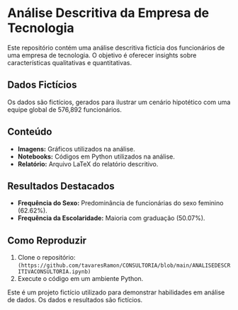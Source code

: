 # Análise Descritiva da Empresa de Tecnologia

Este repositório contém uma análise descritiva fictícia dos funcionários de uma empresa de tecnologia. O objetivo é oferecer insights sobre características qualitativas e quantitativas.

## Dados Fictícios

Os dados são fictícios, gerados para ilustrar um cenário hipotético com uma equipe global de 576,892 funcionários.

## Conteúdo

- **Imagens:** Gráficos utilizados na análise.
- **Notebooks:** Códigos em Python utilizados na análise.
- **Relatório:** Arquivo LaTeX do relatório descritivo.

## Resultados Destacados

- **Frequência do Sexo:** Predominância de funcionárias do sexo feminino (62.62%).
- **Frequência da Escolaridade:** Maioria com graduação (50.07%).

## Como Reproduzir

1. Clone o repositório: `(https://github.com/tavaresRamon/CONSULTORIA/blob/main/ANALISEDESCRITIVACONSULTORIA.ipynb)`
2. Execute o código em um ambiente Python.

Este é um projeto fictício utilizado para demonstrar habilidades em análise de dados. Os dados e resultados são fictícios.
